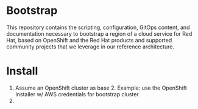 # Bootstrap

This repository contains the scripting, configuration, GitOps content, and documentation necessary to bootstrap a region of a cloud service for Red Hat, based on OpenShift and the Red Hat products and supported community projects that we leverage in our reference architecture.  


# Install

1. Assume an OpenShift cluster as base
   2. Example: use the OpenShift Installer w/ AWS credentials for bootstrap cluster
3. 